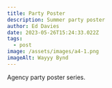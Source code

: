 ```yaml
---
title: Party Poster
description: Summer party poster
author: Ed Davies
date: 2023-05-26T15:24:33.022Z
tags:
  - post
image: /assets/images/a4-1.png
imageAlt: Wayyy Bynd
---
```

A﻿gency party poster series.